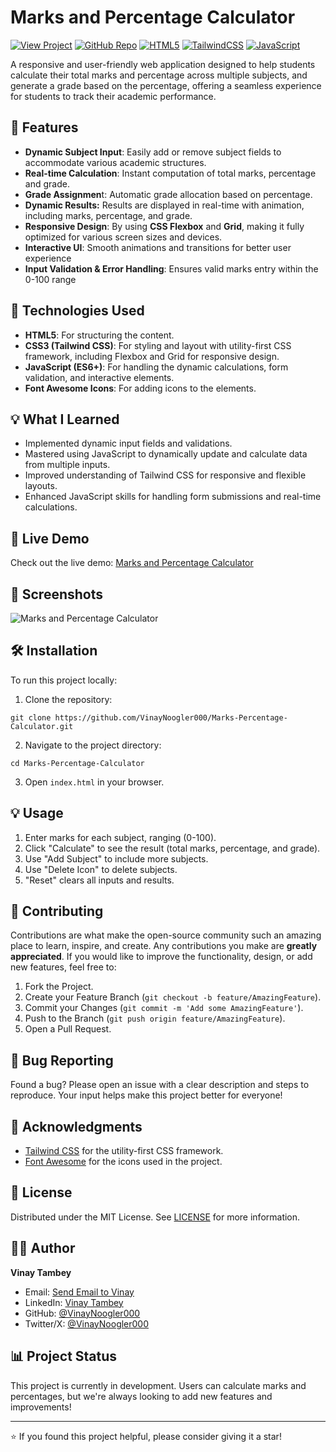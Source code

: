 # Marks and Percentage Calculator

[![View Project](https://img.shields.io/badge/View-Project-blue)](https://marks-and-percentage-calculator-by-vt.b-cdn.net/)
[![GitHub Repo](https://img.shields.io/badge/GitHub-Repo-black)](https://github.com/VinayNoogler000/Marks-Percentage-Calculator)
[![HTML5](https://img.shields.io/badge/html5-%23E34F26.svg?style=for-the-badge&logo=html5&logoColor=white)](https://github.com/VinayNoogler000/Marks-Percentage-Calculator/blob/main/index.html)
[![TailwindCSS](https://img.shields.io/badge/tailwindcss-%2338B2AC.svg?style=for-the-badge&logo=tailwind-css&logoColor=white)](https://github.com/VinayNoogler000/Marks-Percentage-Calculator/blob/main/style.css)
[![JavaScript](https://img.shields.io/badge/javascript-%23323330.svg?style=for-the-badge&logo=javascript&logoColor=%23F7DF1E)](https://github.com/VinayNoogler000/Marks-Percentage-Calculator/blob/main/app.js)

A responsive and user-friendly web application designed to help students calculate their total marks and percentage across multiple subjects, and generate a grade based on the percentage, offering a seamless experience for students to track their academic performance.

## 🌟 Features

- **Dynamic Subject Input**: Easily add or remove subject fields to accommodate various academic structures.
- **Real-time Calculation**: Instant computation of total marks, percentage and grade.
- **Grade Assignmen**t: Automatic grade allocation based on percentage.
- **Dynamic Results:** Results are displayed in real-time with animation, including marks, percentage, and grade.
- **Responsive Design**: By using **CSS Flexbox** and **Grid**, making it fully optimized for various screen sizes and devices.
- **Interactive UI**: Smooth animations and transitions for better user experience
- **Input Validation & Error Handling**: Ensures valid marks entry within the 0-100 range

## 🧰 Technologies Used

- **HTML5**: For structuring the content.
- **CSS3 (Tailwind CSS)**:  For styling and layout with utility-first CSS framework, including Flexbox and Grid for responsive design.
- **JavaScript (ES6+)**: For handling the dynamic calculations, form validation, and interactive elements.
- **Font Awesome Icons**: For adding icons to the elements.

## 💡 What I Learned

- Implemented dynamic input fields and validations.
- Mastered using JavaScript to dynamically update and calculate data from multiple inputs.
- Improved understanding of Tailwind CSS for responsive and flexible layouts.
- Enhanced JavaScript skills for handling form submissions and real-time calculations.

## 🚀 Live Demo

Check out the live demo: [Marks and Percentage Calculator](https://marks-and-percentage-calculator-by-vt.b-cdn.net/)

## 📸 Screenshots

![Marks and Percentage Calculator](https://i.postimg.cc/zGXdRM0J/Marks-Calculator.png)

## 🛠️ Installation

To run this project locally:

1. Clone the repository:  
 ```
 git clone https://github.com/VinayNoogler000/Marks-Percentage-Calculator.git
 ```
2. Navigate to the project directory:
 ```
 cd Marks-Percentage-Calculator
 ```
3. Open `index.html` in your browser.


## 💡 Usage

1. Enter marks for each subject, ranging (0-100).
2. Click "Calculate" to see the result (total marks, percentage, and grade).
3. Use "Add Subject" to include more subjects.
4. Use "Delete Icon" to delete subjects.
4. "Reset" clears all inputs and results.

## 🤝 Contributing

Contributions are what make the open-source community such an amazing place to learn, inspire, and create. Any contributions you make are **greatly appreciated**. If you would like to improve the functionality, design, or add new features, feel free to:

1. Fork the Project.
2. Create your Feature Branch (`git checkout -b feature/AmazingFeature`).
3. Commit your Changes (`git commit -m 'Add some AmazingFeature'`).
4. Push to the Branch (`git push origin feature/AmazingFeature`).
5. Open a Pull Request.

## 🐛 Bug Reporting

Found a bug? Please open an issue with a clear description and steps to reproduce. Your input helps make this project better for everyone!

## 🙏 Acknowledgments

- [Tailwind CSS](https://tailwindcss.com/) for the utility-first CSS framework.
- [Font Awesome](https://fontawesome.com/) for the icons used in the project.

## 📝 License

Distributed under the MIT License. See [LICENSE](https://github.com/VinayNoogler000/Marks-Percentage-Calculator/blob/main/LICENSE) for more information.

## 👨‍💻 Author

**Vinay Tambey**
- Email: [Send Email to Vinay](mailto:vinaytambey000@gmail.com)
- LinkedIn: [Vinay Tambey](https://www.linkedin.com/in/vinaytambey)
- GitHub: [@VinayNoogler000](https://github.com/VinayNoogler000)
- Twitter/X: [@VinayNoogler000](https://x.com/VinayNoogler000)

## 📊 Project Status

This project is currently in development. Users can calculate marks and percentages, but we're always looking to add new features and improvements!

---

⭐️ If you found this project helpful, please consider giving it a star!
